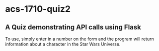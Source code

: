 # acs-1710-quiz2

## A Quiz demonstrating API calls using Flask
To use, simply enter in a number on the form and the program will return information about a character in the Star Wars Universe.
